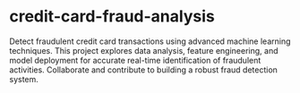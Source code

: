 # credit-card-fraud-analysis
Detect fraudulent credit card transactions using advanced machine learning techniques. This project explores data analysis, feature engineering, and model deployment for accurate real-time identification of fraudulent activities. Collaborate and contribute to building a robust fraud detection system.

